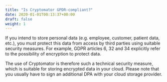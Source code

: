 ```yaml
---
title: "Is Cryptomator GPDR-compliant?"
date: 2020-01-01T00:13:37+00:00
draft: false
weight: 1
---
```


If you intend to store personal data (e.g. employee, customer, patient data, etc.), you must protect this data from access by third parties using suitable security measures. For example, GDPR articles 6, 32 and 34 explicitly refer to the possibility of encryption to protect data.

The use of Cryptomator is therefore such a technical security measure, which is suitable for storing encrypted data in your cloud. Please note that you usually have to sign an additional DPA with your cloud storage provider.